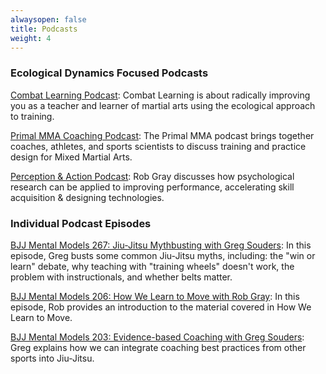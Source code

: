 ```yaml
---
alwaysopen: false
title: Podcasts
weight: 4
---
```


### Ecological Dynamics Focused Podcasts

[Combat Learning Podcast](https://www.combatlearning.com/): Combat Learning is about radically improving you as a teacher and learner of martial arts using the ecological approach to training.

[Primal MMA Coaching Podcast](https://theprimalmmacoachingpodcast.buzzsprout.com/): The Primal MMA podcast brings together coaches, athletes, and sports scientists to discuss training and practice design for Mixed Martial Arts. 

[Perception & Action Podcast](https://perceptionaction.com/): Rob Gray discusses how psychological research can be applied to improving performance, accelerating skill acquisition & designing technologies.

### Individual Podcast Episodes

[BJJ Mental Models 267: Jiu-Jitsu Mythbusting with Greg Souders](https://podcast.bjjmentalmodels.com/243161/13666720-ep-267-jiu-jitsu-mythbusting-feat-greg-souders): In this episode, Greg busts some common Jiu-Jitsu myths, including: the "win or learn" debate, why teaching with "training wheels" doesn't work, the problem with instructionals, and whether belts matter.

[BJJ Mental Models 206: How We Learn to Move with Rob Gray](https://podcast.bjjmentalmodels.com/243161/11525059-ep-206-how-we-learn-to-move-feat-dr-rob-gray): In this episode, Rob provides an introduction to the material covered in How We Learn to Move.

[BJJ Mental Models 203: Evidence-based Coaching with Greg Souders](https://podcast.bjjmentalmodels.com/243161/11295325): Greg explains how we can integrate coaching best practices from other sports into Jiu-Jitsu.



